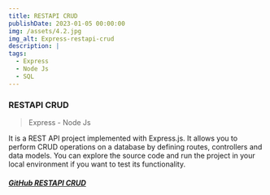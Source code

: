 ```yaml
---
title: RESTAPI CRUD
publishDate: 2023-01-05 00:00:00
img: /assets/4.2.jpg
img_alt: Express-restapi-crud
description: |
tags:
  - Express
  - Node Js
  - SQL
---
```

### RESTAPI CRUD
> Express - Node Js

It is a REST API project implemented with Express.js. It allows you to perform CRUD operations on a database by defining routes, controllers and data models. You can explore the source code and run the project in your local environment if you want to test its functionality.

##### <a href="https://github.com/Ivo196/Express-restapi-crud">GitHub RESTAPI CRUD</a>

